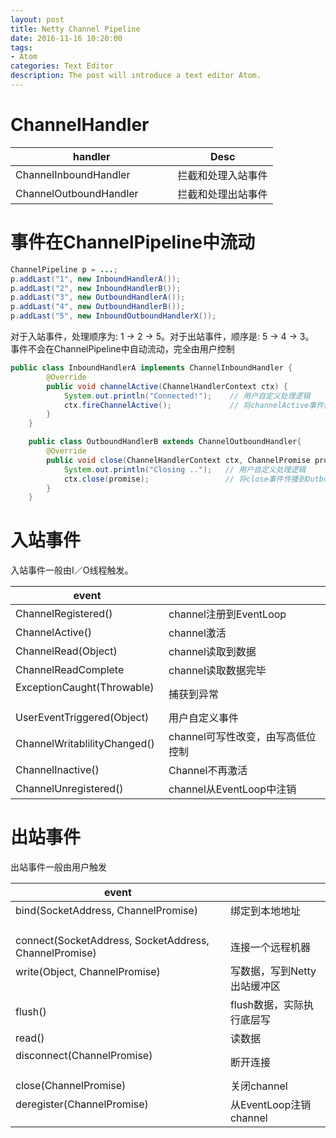 ```yaml
---
layout: post
title: Netty Channel Pipeline
date: 2016-11-16 10:20:00
tags:
- Atom
categories: Text Editor
description: The post will introduce a text editor Atom.
---
```




# ChannelHandler

|          handler                    |                      Desc                    |
| ----------------------------------- | -------------------------------------------- |
| ChannelInboundHandler               | 拦截和处理入站事件                              |
| ChannelOutboundHandler              | 拦截和处理出站事件                              |







# 事件在ChannelPipeline中流动
```java
ChannelPipeline p = ...;
p.addLast("1", new InboundHandlerA());
p.addLast("2", new InboundHandlerB());
p.addLast("3", new OutboundHandlerA());
p.addLast("4", new OutboundHandlerB());
p.addLast("5", new InboundOutboundHandlerX());
```
对于入站事件，处理顺序为: 1 -> 2 -> 5。对于出站事件，顺序是: 5 -> 4 -> 3。    
事件不会在ChannelPipeline中自动流动，完全由用户控制
```java
public class InboundHandlerA implements ChannelInboundHandler {
        @Override
        public void channelActive(ChannelHandlerContext ctx) {
            System.out.println("Connected!");    // 用户自定义处理逻辑
            ctx.fireChannelActive();             // 将channelActive事件传播到InboundHandlerB
        }
    }

    public class OutboundHandlerB extends ChannelOutboundHandler{
        @Override
        public void close(ChannelHandlerContext ctx, ChannelPromise promise) {
            System.out.println("Closing ..");   // 用户自定义处理逻辑
            ctx.close(promise);                 // 将close事件传播到OutboundHandlerA
        }
    }
```


# 入站事件

入站事件一般由I／O线程触发。

|             event             |                                           |
| ----------------------------- | ----------------------------------------- |
| ChannelRegistered()           | channel注册到EventLoop                     |
| ChannelActive()               | channel激活                                |
| ChannelRead(Object)           | channel读取到数据                           |
| ChannelReadComplete           | channel读取数据完毕                         |
| ExceptionCaught(Throwable)    | 捕获到异常                                  |
| UserEventTriggered(Object)    | 用户自定义事件                               |
| ChannelWritablilityChanged()  | channel可写性改变，由写高低位控制              |
| ChannelInactive()             | Channel不再激活                             |
| ChannelUnregistered()         | channel从EventLoop中注销                    |


# 出站事件

出站事件一般由用户触发

|                          event                          |                                           |
| ------------------------------------------------------- | ----------------------------------------- |
| bind(SocketAddress, ChannelPromise)                     | 绑定到本地地址                              |
| connect(SocketAddress, SocketAddress, ChannelPromise)   | 连接一个远程机器                             |
| write(Object, ChannelPromise)                           | 写数据，写到Netty出站缓冲区                   |
| flush()                                                 | flush数据，实际执行底层写                     |
| read()                                                  | 读数据                                      |
| disconnect(ChannelPromise)                              | 断开连接                                     |
| close(ChannelPromise)                                   | 关闭channel                                 |
| deregister(ChannelPromise)                              | 从EventLoop注销channel                      |
 


